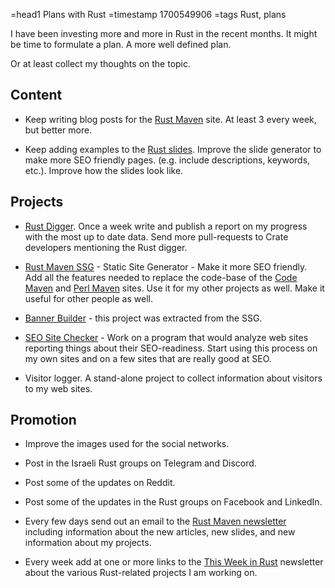 =head1 Plans with Rust
=timestamp 1700549906
=tags Rust, plans



I have been investing more and more in Rust in the recent months. It might be time to formulate a plan. A more well defined plan.

Or at least collect my thoughts on the topic.



## Content

* Keep writing blog posts for the [Rust Maven](https://rust.code-maven.com/) site. At least 3 every week, but better more.

* Keep adding examples to the [Rust slides](https://rust.code-maven.com/slides/rust/). Improve the slide generator to make more SEO friendly pages. (e.g. include descriptions, keywords, etc.). Improve how the slides look like.


## Projects

* [Rust Digger](https://rust-digger.code-maven.com/). Once a week write and publish a report on my progress with the most up to date data. Send more pull-requests to Crate developers mentioning the Rust digger.

* [Rust Maven SSG](https://ssg.code-maven.com/) - Static Site Generator - Make it more SEO friendly. Add all the features needed to replace the code-base of the [Code Maven](https://code-maven.com/) and [Perl Maven](https://perlmaven.com/) sites. Use it for my other projects as well. Make it useful for other people as well.

* [Banner Builder](https://banner-builder.code-maven.com/) - this project was extracted from the SSG.

* [SEO Site Checker](https://site-checker.code-maven.com/) - Work on a program that would analyze web sites reporting things about their SEO-readiness. Start using this process on my own sites and on a few sites that are really good at SEO.

* Visitor logger. A stand-alone project to collect information about visitors to my web sites.


## Promotion

* Improve the images used for the social networks.

* Post in the Israeli Rust groups on Telegram and Discord.

* Post some of the updates on Reddit.

* Post some of the updates in the Rust groups on Facebook and LinkedIn.

* Every few days send out an email to the [Rust Maven newsletter](https://rust.code-maven.com/subscribe) including information about the new articles, new slides, and new information about my projects.

* Every week add at one or more links to the [This Week in Rust](https://this-week-in-rust.org/) newsletter about the various Rust-related projects I am working on.

